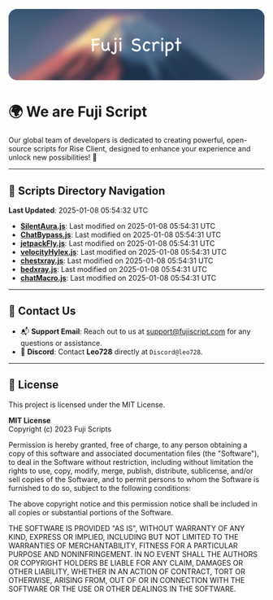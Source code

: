 ![Banner](.github/b.webp)

# 🌍 **We are Fuji Script**

Our global team of developers is dedicated to creating powerful, open-source scripts for Rise Client, designed to enhance your experience and unlock new possibilities! 🌟

---
<!-- SCRIPTS_NAVIGATION_START -->
## 📂 **Scripts Directory Navigation**

**Last Updated**: 2025-01-08 05:54:32 UTC

- **[SilentAura.js](scripts/SilentAura.js)**: Last modified on 2025-01-08 05:54:31 UTC
- **[ChatBypass.js](scripts/ChatBypass.js)**: Last modified on 2025-01-08 05:54:31 UTC
- **[jetpackFly.js](scripts/jetpackFly.js)**: Last modified on 2025-01-08 05:54:31 UTC
- **[velocityHylex.js](scripts/velocityHylex.js)**: Last modified on 2025-01-08 05:54:31 UTC
- **[chestxray.js](scripts/chestxray.js)**: Last modified on 2025-01-08 05:54:31 UTC
- **[bedxray.js](scripts/bedxray.js)**: Last modified on 2025-01-08 05:54:31 UTC
- **[chatMacro.js](scripts/chatMacro.js)**: Last modified on 2025-01-08 05:54:31 UTC

<!-- SCRIPTS_NAVIGATION_END -->

---

## 💬 **Contact Us**  
- 📬 **Support Email**: Reach out to us at [support@fujiscript.com](mailto:support@fujiscript.com) for any questions or assistance.  
- 💬 **Discord**: Contact **Leo728** directly at `Discord@leo728`.

---

## 📜 **License**

This project is licensed under the MIT License.  

**MIT License**  
Copyright (c) 2023 Fuji Scripts  

Permission is hereby granted, free of charge, to any person obtaining a copy of this software and associated documentation files (the "Software"), to deal in the Software without restriction, including without limitation the rights to use, copy, modify, merge, publish, distribute, sublicense, and/or sell copies of the Software, and to permit persons to whom the Software is furnished to do so, subject to the following conditions:  

The above copyright notice and this permission notice shall be included in all copies or substantial portions of the Software.  

THE SOFTWARE IS PROVIDED "AS IS", WITHOUT WARRANTY OF ANY KIND, EXPRESS OR IMPLIED, INCLUDING BUT NOT LIMITED TO THE WARRANTIES OF MERCHANTABILITY, FITNESS FOR A PARTICULAR PURPOSE AND NONINFRINGEMENT. IN NO EVENT SHALL THE AUTHORS OR COPYRIGHT HOLDERS BE LIABLE FOR ANY CLAIM, DAMAGES OR OTHER LIABILITY, WHETHER IN AN ACTION OF CONTRACT, TORT OR OTHERWISE, ARISING FROM, OUT OF OR IN CONNECTION WITH THE SOFTWARE OR THE USE OR OTHER DEALINGS IN THE SOFTWARE.  
